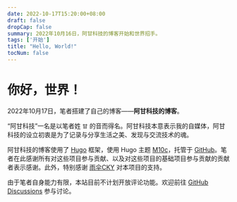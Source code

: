 ```yaml
---
date: 2022-10-17T15:20:00+08:00
draft: false
dropCap: false
summary: 2022年10月16日，阿甘科技的博客开始和世界招手。
tags: ['开始']
title: "Hello, World!"
tocNum: false
---
```


# 你好，世界！

2022年10月17日，笔者搭建了自己的博客——**阿甘科技的博客**。

“阿甘科技”一名是以笔者姓 `甘` 的音而得名。阿甘科技本意表示我的自媒体，阿甘科技的设立初衷是为了记录与分享生活之美、发现与交流技术的魂。

阿甘科技的博客使用了 [Hugo](https://gohugo.io/) 框架，使用 Hugo 主题 [M10c](https://github.com/vaga/hugo-theme-m10c)，托管于 [GitHub](https://github.com/)。笔者在此感谢所有对这些项目参与贡献、以及对这些项目的基础项目参与贡献的贡献者表示感谢。此外，特别感谢 [雨伞CKY](https://github.com/yusancky) 对本项目的支持。

由于笔者自身能力有限，本站目前不计划开放评论功能。欢迎前往 [GitHub Discussions](https://github.com/agkjVIP/agkjVIP.github.io/discussions) 参与讨论。
